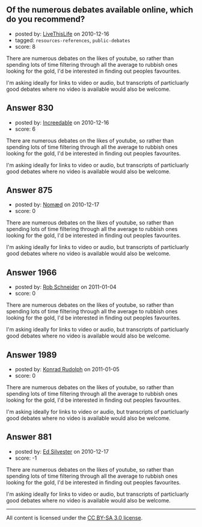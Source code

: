 ## Of the numerous debates available online, which do you recommend?

- posted by: [LiveThisLife](https://stackexchange.com/users/-1/150-livethislife) on 2010-12-16
- tagged: `resources-references`, `public-debates`
- score: 8

There are numerous debates on the likes of youtube, so rather than spending lots of time filtering through all the average to rubbish ones looking for the gold, I'd be interested in finding out peoples favourites.

I'm asking ideally for links to video or audio, but transcripts of particluarly good debates where no video is available would also be welcome.


## Answer 830

- posted by: [Increedable](https://stackexchange.com/users/-1/112-increedable) on 2010-12-16
- score: 6

There are numerous debates on the likes of youtube, so rather than spending lots of time filtering through all the average to rubbish ones looking for the gold, I'd be interested in finding out peoples favourites.

I'm asking ideally for links to video or audio, but transcripts of particluarly good debates where no video is available would also be welcome.


## Answer 875

- posted by: [Nomæd](https://stackexchange.com/users/-1/27-nom-d) on 2010-12-17
- score: 0

There are numerous debates on the likes of youtube, so rather than spending lots of time filtering through all the average to rubbish ones looking for the gold, I'd be interested in finding out peoples favourites.

I'm asking ideally for links to video or audio, but transcripts of particluarly good debates where no video is available would also be welcome.


## Answer 1966

- posted by: [Rob Schneider](https://stackexchange.com/users/-1/149-rob-schneider) on 2011-01-04
- score: 0

There are numerous debates on the likes of youtube, so rather than spending lots of time filtering through all the average to rubbish ones looking for the gold, I'd be interested in finding out peoples favourites.

I'm asking ideally for links to video or audio, but transcripts of particluarly good debates where no video is available would also be welcome.


## Answer 1989

- posted by: [Konrad Rudolph](https://stackexchange.com/users/-1/82-konrad-rudolph) on 2011-01-05
- score: 0

There are numerous debates on the likes of youtube, so rather than spending lots of time filtering through all the average to rubbish ones looking for the gold, I'd be interested in finding out peoples favourites.

I'm asking ideally for links to video or audio, but transcripts of particluarly good debates where no video is available would also be welcome.


## Answer 881

- posted by: [Ed Silvester](https://stackexchange.com/users/-1/236-ed-silvester) on 2010-12-17
- score: -1

There are numerous debates on the likes of youtube, so rather than spending lots of time filtering through all the average to rubbish ones looking for the gold, I'd be interested in finding out peoples favourites.

I'm asking ideally for links to video or audio, but transcripts of particluarly good debates where no video is available would also be welcome.



---

All content is licensed under the [CC BY-SA 3.0 license](https://creativecommons.org/licenses/by-sa/3.0/).
